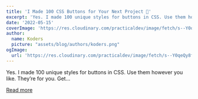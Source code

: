 ```yaml
---
title: 'I Made 100 CSS Buttons for Your Next Project 💪'
excerpt: 'Yes. I made 100 unique styles for buttons in CSS. Use them however you like. They’re for you. Get...'
date: '2022-05-15'
coverImage: 'https://res.cloudinary.com/practicaldev/image/fetch/s--Y0qeQy8f--/c_imagga_scale,f_auto,fl_progressive,h_420,q_66,w_1000/https://dev-to-uploads.s3.amazonaws.com/uploads/articles/v6s0l2m6uc9nhdwepbes.gif'
author:
  name: Koders
  picture: "assets/blog/authors/koders.png"
ogImage:
  url: 'https://res.cloudinary.com/practicaldev/image/fetch/s--Y0qeQy8f--/c_imagga_scale,f_auto,fl_progressive,h_420,q_66,w_1000/https://dev-to-uploads.s3.amazonaws.com/uploads/articles/v6s0l2m6uc9nhdwepbes.gif'
---
```


Yes. I made 100 unique styles for buttons in CSS. Use them however you like. They’re for you. Get...

[Read more](https://dev.to/eludadev/i-made-100-css-buttons-for-your-next-project-496p)
